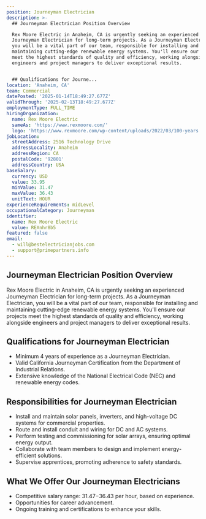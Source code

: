 ```yaml
---
position: Journeyman Electrician
description: >-
  ## Journeyman Electrician Position Overview

  Rex Moore Electric in Anaheim, CA is urgently seeking an experienced
  Journeyman Electrician for long-term projects. As a Journeyman Electrician,
  you will be a vital part of our team, responsible for installing and
  maintaining cutting-edge renewable energy systems. You'll ensure our projects
  meet the highest standards of quality and efficiency, working alongside
  engineers and project managers to deliver exceptional results.


  ## Qualifications for Journe...
location: 'Anaheim, CA'
team: Commercial
datePosted: '2025-01-14T18:49:27.677Z'
validThrough: '2025-02-13T18:49:27.677Z'
employmentType: FULL_TIME
hiringOrganization:
  name: Rex Moore Electric
  sameAs: 'https://www.rexmoore.com/'
  logo: 'https://www.rexmoore.com/wp-content/uploads/2022/03/100-years.png'
jobLocation:
  streetAddress: 2516 Technology Drive
  addressLocality: Anaheim
  addressRegion: CA
  postalCode: '92801'
  addressCountry: USA
baseSalary:
  currency: USD
  value: 33.95
  minValue: 31.47
  maxValue: 36.43
  unitText: HOUR
experienceRequirements: midLevel
occupationalCategory: Journeyman
identifier:
  name: Rex Moore Electric
  value: REXnhr8b5
featured: false
email:
  - will@bestelectricianjobs.com
  - support@primepartners.info
---
```




## Journeyman Electrician Position Overview
Rex Moore Electric in Anaheim, CA is urgently seeking an experienced Journeyman Electrician for long-term projects. As a Journeyman Electrician, you will be a vital part of our team, responsible for installing and maintaining cutting-edge renewable energy systems. You'll ensure our projects meet the highest standards of quality and efficiency, working alongside engineers and project managers to deliver exceptional results.

## Qualifications for Journeyman Electrician
- Minimum 4 years of experience as a Journeyman Electrician.
- Valid California Journeyman Certification from the Department of Industrial Relations.
- Extensive knowledge of the National Electrical Code (NEC) and renewable energy codes.

## Responsibilities for Journeyman Electrician
- Install and maintain solar panels, inverters, and high-voltage DC systems for commercial properties.
- Route and install conduit and wiring for DC and AC systems.
- Perform testing and commissioning for solar arrays, ensuring optimal energy output.
- Collaborate with team members to design and implement energy-efficient solutions.
- Supervise apprentices, promoting adherence to safety standards.

## What We Offer Our Journeyman Electricians
- Competitive salary range: $31.47-$36.43 per hour, based on experience.
- Opportunities for career advancement.
- Ongoing training and certifications to enhance your skills.